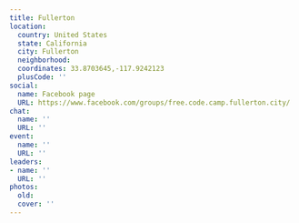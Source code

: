 ```yaml
---
title: Fullerton
location:
  country: United States
  state: California
  city: Fullerton
  neighborhood: 
  coordinates: 33.8703645,-117.9242123
  plusCode: ''
social:
  name: Facebook page
  URL: https://www.facebook.com/groups/free.code.camp.fullerton.city/
chat:
  name: ''
  URL: ''
event:
  name: ''
  URL: ''
leaders:
- name: ''
  URL: ''
photos:
  old: 
  cover: ''
---
```


